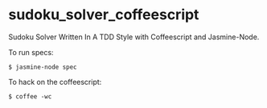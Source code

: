 sudoku_solver_coffeescript
==========================
Sudoku Solver Written In A TDD Style with Coffeescript and Jasmine-Node.

To run specs:

```
$ jasmine-node spec
```

To hack on the coffeescript:

```
$ coffee -wc
```
